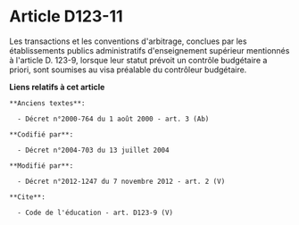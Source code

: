 # Article D123-11

Les transactions et les conventions d'arbitrage, conclues par les établissements publics administratifs d'enseignement
supérieur mentionnés à l'article D. 123-9, lorsque leur statut prévoit un contrôle budgétaire a priori, sont soumises au visa
préalable du contrôleur budgétaire.

**Liens relatifs à cet article**

	**Anciens textes**:

	  - Décret n°2000-764 du 1 août 2000 - art. 3 (Ab)

	**Codifié par**:

	  - Décret n°2004-703 du 13 juillet 2004

	**Modifié par**:

	  - Décret n°2012-1247 du 7 novembre 2012 - art. 2 (V)

	**Cite**:

	  - Code de l'éducation - art. D123-9 (V)
